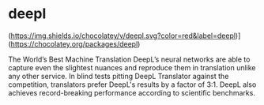 # deepl
(https://img.shields.io/chocolatey/v/deepl.svg?color=red&label=deepl)](https://chocolatey.org/packages/deepl)

The World’s Best Machine Translation
DeepL’s neural networks are able to capture even the slightest nuances and reproduce them in translation unlike 
any other service. In blind tests pitting DeepL Translator against the competition, translators prefer DeepL's 
results by a factor of 3:1. DeepL also achieves record-breaking performance according to scientific benchmarks.